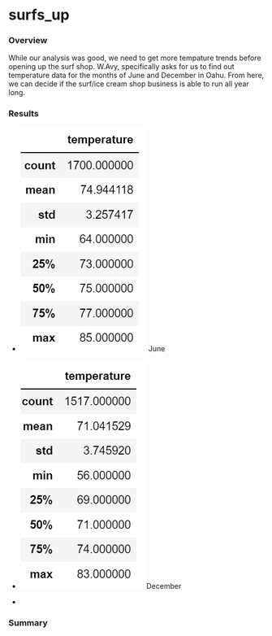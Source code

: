 # surfs_up

### Overview
While our analysis was good, we need to get more tempature trends before opening up the surf shop. W.Avy, specifically asks for us to find out temperature data for the months of June and December in Oahu. From here, we can decide if the surf/ice cream shop business is able to run all year long. 

### Results
* ![This is an image](https://github.com/clarosjorge21/surfs_up/blob/d77f87b0abce7992dbd8005ac33f85f5c22765ef/Resources/resource1.PNG) June
* ![This is an image](https://github.com/clarosjorge21/surfs_up/blob/d77f87b0abce7992dbd8005ac33f85f5c22765ef/Resources/dec_resource.PNG) December

* 

### Summary
